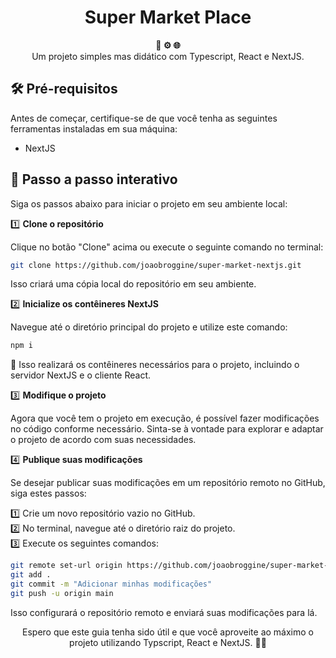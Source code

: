 <h1 align="center">Super Market Place</h1>

<div align="center">
  <strong>🐳 ⚙️ 🌐</strong>
</div>
<div align="center">
  Um projeto simples mas didático com Typescript, React e NextJS.
</div>

## 🛠️ Pré-requisitos

Antes de começar, certifique-se de que você tenha as seguintes ferramentas instaladas em sua máquina:

- NextJS

## 🚀 Passo a passo interativo

Siga os passos abaixo para iniciar o projeto em seu ambiente local:

1️⃣ **Clone o repositório**

   Clique no botão "Clone" acima ou execute o seguinte comando no terminal:

   ```bash
   git clone https://github.com/joaobroggine/super-market-nextjs.git
   ```

   Isso criará uma cópia local do repositório em seu ambiente.

2️⃣ **Inicialize os contêineres NextJS**

   Navegue até o diretório principal do projeto e utilize este comando:

   ```bash
   npm i
   ```

   🐳 Isso realizará os contêineres necessários para o projeto, incluindo o servidor NextJS e o cliente React.

3️⃣ **Modifique o projeto**

   Agora que você tem o projeto em execução, é possível fazer modificações no código conforme necessário. Sinta-se à vontade para explorar e adaptar o projeto de acordo com suas necessidades.

4️⃣ **Publique suas modificações**

   Se desejar publicar suas modificações em um repositório remoto no GitHub, siga estes passos:

   1️⃣ Crie um novo repositório vazio no GitHub.<br>
   2️⃣ No terminal, navegue até o diretório raiz do projeto.<br>
   3️⃣ Execute os seguintes comandos:<br>

   ```bash
   git remote set-url origin https://github.com/joaobroggine/super-market-nextjs.git
   git add .
   git commit -m "Adicionar minhas modificações"
   git push -u origin main
   ```

   Isso configurará o repositório remoto e enviará suas modificações para lá.


<div align="center">
  Espero que este guia tenha sido útil e que você aproveite ao máximo o projeto utilizando Typscript, React e NextJS. 🎉😄
</div>
